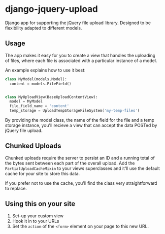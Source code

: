 django-jquery-upload
====================

Django app for supporting the jQuery file upload library. Designed to be flexibility adapted to different models.

Usage
-----

The app makes it easy for you to create a view that handles the uploading of files, where each file is associated with a particular instance of a model.

An example explains how to use it best:

```python
class MyModel(models.Model):
  content = models.FileField()


class MyUploadView(BaseUploadContentView):
  model = MyModel
  file_field_name = 'content'
  temp_storage = UploadTempStorageFileSystem('my-temp-files')  
```

By providing the model class, the name of the field for the file and a temp storage instance, you'll recieve a view that can accept the data POSTed by jQuery file upload.

Chunked Uploads
---------------

Chunked uploads require the server to persist an ID and a running total of the bytes sent between each part of the overall upload. Add the ```PartialUploadCacheMixin``` to your views superclasses and it'll use the default cache for your site to store this data.

If you prefer not to use the cache, you'll find the class very straightforward to replace.

Using this on your site
-----------------------

1. Set-up your custom view
2. Hook it in to your URLs
3. Set the `action` of the `<form>` element on your page to this new URL.
